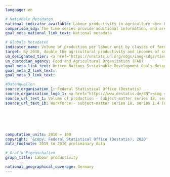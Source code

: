 ```yaml
---
language: en

# Nationale Metadaten
national_indicator_available: Labour productivity in agriculture <br> Labour productivity in forestry
comparison_sdg: The time series provide additional information, and are not compliant with the global metadata.
goal_meta_national_link_text: National metadata

# Globale Metadaten
indicator_name: Volume of production per labour unit by classes of farming/pastoral/forestry enterprise size
target: By 2030, double the agricultural productivity and incomes of small-scale food producers, in particular women, indigenous peoples, family farmers, pastoralists and fishers, including through secure and equal access to land, other productive resources and inputs, knowledge, financial services, markets and opportunities for value addition and non-farm employment
un_designated_tier: <a href="https://unstats.un.org/sdgs/iaeg-sdgs/tier-classification/" title="Click here for more information on the UN tier classification.">Tier II</a>
un_custodian_agency: Food and Agricultural Organization (FAO)
goal_meta_link_text: United Nations Sustainable Development Goals Metadata
goal_meta_2_link_text: 
goal_meta_3_link_text: 

#Datenquellen
source_organisation_1: Federal Statistical Office (Destatis)
source_organisation_logo_1: <a href="https://www.destatis.de/EN"><img src="https://g205sdgs.github.io/sdg-indicators/public/OrgImgEn/destatis.png" alt="Logo destatis" style="height:60px; width:148px" /></a>
source_url_text_1: Volume of production - subject-matter series 18, series 1.4 (only available in German)
source_url_text_1b: Workforce - subject-matter series 18, series 1.4 (only available in German)






computation_units: 2010 = 100
copyright: '&copy; Federal Statistical Office (Destatis), 2020'
data_footnote: 2015 to 2016 preliminary data

# Grafik Eigenschaften
graph_title: Labour productivity

national_geographical_coverage: Germany
---
```


